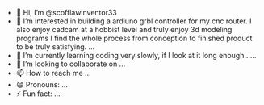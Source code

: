 - 👋 Hi, I’m @scofflawinventor33
- 👀 I’m interested in building a ardiuno grbl controller for my cnc router. I also enjoy cadcam at a hobbist level and truly enjoy 3d modeling programs I find the whole process from conception to finished product to be truly satisfying. ...
- 🌱 I’m currently learning coding very slowly, if I look at it long enough......
- 💞️ I’m looking to collaborate on ...
- 📫 How to reach me ...
- 😄 Pronouns: ...
- ⚡ Fun fact: ...

<!---
scofflawinventor33/scofflawinventor33 is a ✨ special ✨ repository because its `README.md` (this file) appears on your GitHub profile.
You can click the Preview link to take a look at your changes.
--->
